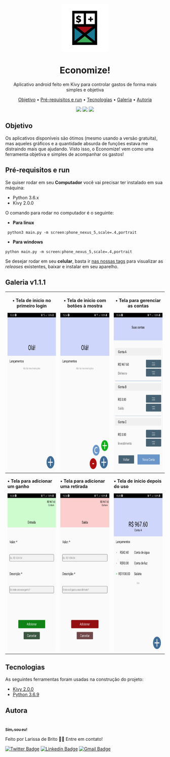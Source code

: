 <div align='center'>
 <img src='.imagens/icone.png' width=150>
</div>
<h1 align="center">Economize!</h1>
<p align="center">Aplicativo android feito em Kivy para controlar gastos de forma mais simples e objetiva</p>


<p align="center">
 <a href="#objetivo">Objetivo</a> •
 <a href="#requisitos">Pré-requisitos e run</a> • 
 <a href="#tecnologias">Tecnologias</a> • 
 <a href="#galeria">Galeria</a> • 
 <a href="#autor">Autoria</a>
</p>

<div align='center'>
  <img src='https://img.shields.io/static/v1?label=version&message=v1.1.1&color=brightgreen&style=flat-square'> 
  <img src='https://img.shields.io/static/v1?label=license&message=GPL 3.0&color=orange&style=flat-square'>
  <img src='https://img.shields.io/static/v1?label=status&message=Em andamento&color=informational&style=flat-square'>
</div>

<h2 id='objetivo'>Objetivo</h2>
Os aplicativos disponíveis são ótimos (mesmo usando a versão gratuita), mas aqueles gráficos e a quantidade absurda de funções estava me distraindo mais que ajudando. Visto isso, o Economize! vem como uma ferramenta objetiva e simples de acompanhar os gastos!

<h2 id='requisitos'> Pré-requisitos e run </h2>

Se quiser rodar em seu **Computador** você vai precisar ter instalado em sua máquina:

* Python 3.6.x
* Kivy 2.0.0

O comando para rodar no computador é o seguinte:

* **Para linux**

```
 python3 main.py -m screen:phone_nexus_5,scale=.4,portrait
```

* **Para windows**

```
python main.py -m screen:phone_nexus_5,scale=.4,portrait
```

Se desejar rodar em seu **celular**, basta ir [nas nossas tags](https://github.com/laribrito/Economize/releases) para visualizar as *releases* existentes, baixar e instalar em seu aparelho.

<h2 id='galeria'>Galeria v1.1.1</h2>

|<p>• Tela de inicio no primeiro login</p> <img src='.imagens/inicio.jpg'   height='500'>|<p>• Tela de inicio com botões à mostra</p> <img src='.imagens/inicio03.jpg' height='500'>| <p>• Tela para gerenciar as contas</p> <img src='.imagens/contas.jpg'   height='500'> |
|----------------|-------------------------------|-----------------------------|
|<p><b>• Tela para adicionar um ganho</b></p> <img src='.imagens/ganho.jpg'    height='500'>| <p><b>• Tela para adicionar uma retirada</b></p> <img src='.imagens/retirada.jpg' height='500'> | <p><b>• Tela de inicio depois do uso</b></p> <img src='.imagens/inicio02.jpg' height='500'>|


<h2 id='tecnologias'> Tecnologias</h2>

As seguintes ferramentas foram usadas na construção do projeto:

- [Kivy 2.0.0](https://kivy.org/#home)
- [Python 3.6.9](https://www.python.org/)


<h2 id='autor'> Autora </h2>
<a href="https://github.com/laribrito">
 <img style="border-radius: 50%;" src="https://avatars.githubusercontent.com/laribrito" width="100px;" alt=""/>
 <br />
 <sub><b>Sim, sou eu!</b></sub></a>


Feito por Larissa de Brito 👋🏽 Entre em contato!

[![Twitter Badge](https://img.shields.io/badge/-@laribrit0-1ca0f1?style=flat-square&labelColor=1ca0f1&logo=twitter&logoColor=white&link=https://twitter.com/laribrit0)](https://twitter.com/laribrit0) 
[![Linkedin Badge](https://img.shields.io/badge/-Larissa-blue?style=flat-square&logo=Linkedin&logoColor=white&link=https://www.linkedin.com/in/larissa-brit0/)](https://www.linkedin.com/in/larissa-brit0/) 
[![Gmail Badge](https://img.shields.io/badge/-lary.29.ds@gmail.com-c14438?style=flat-square&logo=Gmail&logoColor=white&link=mailto:lary.29.ds@gmail.com)](mailto:lary.29.ds@gmail.com)
